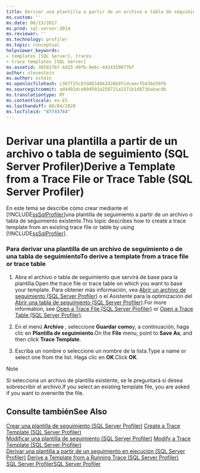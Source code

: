 ```yaml
---
title: Derivar una plantilla a partir de un archivo o tabla de seguimiento (SQL Server Profiler) | Microsoft Docs
ms.custom: ''
ms.date: 06/13/2017
ms.prod: sql-server-2014
ms.reviewer: ''
ms.technology: profiler
ms.topic: conceptual
helpviewer_keywords:
- templates [SQL Server], traces
- trace templates [SQL Server]
ms.assetid: 305817b7-4d23-49fb-9e6c-4d34359877bf
author: stevestein
ms.author: sstein
ms.openlocfilehash: c36ff25c87dd834862d28b9fcdceecfbd38e59f6
ms.sourcegitcommit: ad4d92dce894592a259721a1571b1d8736abacdb
ms.translationtype: MT
ms.contentlocale: es-ES
ms.lasthandoff: 08/04/2020
ms.locfileid: "87743744"
---
```

# <a name="derive-a-template-from-a-trace-file-or-trace-table-sql-server-profiler"></a><span data-ttu-id="69359-102">Derivar una plantilla a partir de un archivo o tabla de seguimiento (SQL Server Profiler)</span><span class="sxs-lookup"><span data-stu-id="69359-102">Derive a Template from a Trace File or Trace Table (SQL Server Profiler)</span></span>
  <span data-ttu-id="69359-103">En este tema se describe cómo crear mediante el [!INCLUDE[ssSqlProfiler](../../includes/sssqlprofiler-md.md)]una plantilla de seguimiento a partir de un archivo o tabla de seguimiento existente.</span><span class="sxs-lookup"><span data-stu-id="69359-103">This topic describes how to create a trace template from an existing trace file or table by using [!INCLUDE[ssSqlProfiler](../../includes/sssqlprofiler-md.md)].</span></span>  
  
### <a name="to-derive-a-template-from-a-trace-file-or-trace-table"></a><span data-ttu-id="69359-104">Para derivar una plantilla de un archivo de seguimiento o de una tabla de seguimiento</span><span class="sxs-lookup"><span data-stu-id="69359-104">To derive a template from a trace file or trace table</span></span>  
  
1.  <span data-ttu-id="69359-105">Abra el archivo o tabla de seguimiento que servirá de base para la plantilla.</span><span class="sxs-lookup"><span data-stu-id="69359-105">Open the trace file or trace table on which you want to base your template.</span></span> <span data-ttu-id="69359-106">Para obtener más información, vea [Abrir un archivo de seguimiento &#40;SQL Server Profiler&#41;](open-a-trace-file-sql-server-profiler.md) o el Asistente para la optimización del [Abrir una tabla de seguimiento &#40;SQL Server Profiler&#41;](open-a-trace-table-sql-server-profiler.md).</span><span class="sxs-lookup"><span data-stu-id="69359-106">For more information, see [Open a Trace File &#40;SQL Server Profiler&#41;](open-a-trace-file-sql-server-profiler.md) or [Open a Trace Table &#40;SQL Server Profiler&#41;](open-a-trace-table-sql-server-profiler.md).</span></span>  
  
2.  <span data-ttu-id="69359-107">En el menú **Archivo** , seleccione **Guardar como**y, a continuación, haga clic en **Plantilla de seguimiento**.</span><span class="sxs-lookup"><span data-stu-id="69359-107">On the **File** menu, point to **Save As**, and then click **Trace Template**.</span></span>  
  
3.  <span data-ttu-id="69359-108">Escriba un nombre o seleccione un nombre de la lista.</span><span class="sxs-lookup"><span data-stu-id="69359-108">Type a name or select one from the list.</span></span> <span data-ttu-id="69359-109">Haga clic en **OK**.</span><span class="sxs-lookup"><span data-stu-id="69359-109">Click **OK**.</span></span>  
  
> [!NOTE]  
>  <span data-ttu-id="69359-110">Si selecciona un archivo de plantilla existente, se le preguntará si desea sobrescribir el archivo.</span><span class="sxs-lookup"><span data-stu-id="69359-110">If you select an existing template file, you are asked if you want to overwrite the file.</span></span>  
  
## <a name="see-also"></a><span data-ttu-id="69359-111">Consulte también</span><span class="sxs-lookup"><span data-stu-id="69359-111">See Also</span></span>  
 <span data-ttu-id="69359-112">[Crear una plantilla de seguimiento &#40;SQL Server Profiler&#41;](create-a-trace-template-sql-server-profiler.md) </span><span class="sxs-lookup"><span data-stu-id="69359-112">[Create a Trace Template &#40;SQL Server Profiler&#41;](create-a-trace-template-sql-server-profiler.md) </span></span>  
 <span data-ttu-id="69359-113">[Modificar una plantilla de seguimiento &#40;SQL Server Profiler&#41;](../../database-engine/modify-a-trace-template-sql-server-profiler.md) </span><span class="sxs-lookup"><span data-stu-id="69359-113">[Modify a Trace Template &#40;SQL Server Profiler&#41;](../../database-engine/modify-a-trace-template-sql-server-profiler.md) </span></span>  
 <span data-ttu-id="69359-114">[Derivar una plantilla a partir de un seguimiento en ejecución &#40;SQL Server Profiler&#41;](derive-a-template-from-a-running-trace-sql-server-profiler.md) </span><span class="sxs-lookup"><span data-stu-id="69359-114">[Derive a Template from a Running Trace &#40;SQL Server Profiler&#41;](derive-a-template-from-a-running-trace-sql-server-profiler.md) </span></span>  
 [<span data-ttu-id="69359-115">SQL Server Profiler</span><span class="sxs-lookup"><span data-stu-id="69359-115">SQL Server Profiler</span></span>](sql-server-profiler.md)  
  
  
